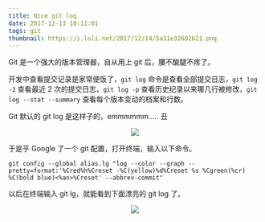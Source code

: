 ```yaml
---
title: Nice git log
date: 2017-12-13 10:11:01
tags: git
thumbnail: https://i.loli.net/2017/12/14/5a31e32602b21.png
---
```

Git 是一个强大的版本管理器，自从用上 git 后，腰不酸腿不疼了。

开发中查看提交记录是家常便饭了，`git log` 命令是查看全部提交日志，`git log -2`  查看最近 2 次的提交日志，`git log -p`  查看历史纪录以来哪几行被修改，`git log --stat --summary` 查看每个版本变动的档案和行数。

Git 默认的 git log 是这样子的，emmmmmm..... 丑
<div align=center><img src="https://i.loli.net/2017/12/14/5a31e2fcca990.png"/></div>


于是乎 Google 了一个 git 配置，打开终端，输入以下命令。
```
git config --global alias.lg "log --color --graph --pretty=format:'%Cred%h%Creset -%C(yellow)%d%Creset %s %Cgreen(%cr) %C(bold blue)<%an>%Creset' --abbrev-commit"  
```
以后在终端输入 git lg，就能看到下面漂亮的 git log 了。
<div align=center><img src="https://i.loli.net/2017/12/14/5a31e32602b21.png"/></div>